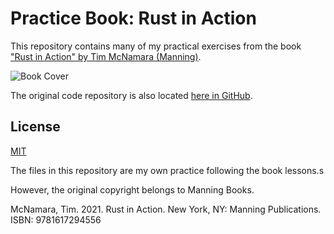 # Practice Book: Rust in Action


This repository contains many of my practical exercises from the book ["Rust in Action" by Tim McNamara (Manning)](https://www.manning.com/books/rust-in-action).


![Book Cover](https://images.manning.com/360/480/resize/book/4/d33e139-a73e-4206-b457-6fa024449e33/McNamara-Rust-HI.png)

The original code repository is also located [here in GitHub](https://github.com/rust-in-action/code).

## License

[MIT](https://choosealicense.com/licenses/mit/)


The files in this repository are my own practice following the book lessons.s 

However, the original copyright belongs to Manning Books.

McNamara, Tim. 2021. Rust in Action. New York, NY: Manning Publications. ISBN: 9781617294556